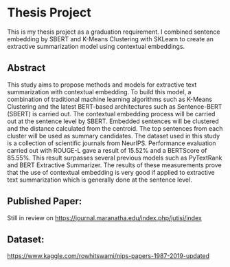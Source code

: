 # Thesis Project
This is my thesis project as a graduation requirement. I combined sentence embedding by SBERT and K-Means Clustering with SKLearn to create an extractive summarization model using contextual embeddings.

## Abstract
This study aims to propose methods and models for extractive text summarization with contextual embedding. To build this model, a combination of traditional machine learning algorithms such as K-Means Clustering and the latest BERT-based architectures such as Sentence-BERT (SBERT) is carried out. The contextual embedding process will be carried out at the sentence level by SBERT. Embedded sentences will be clustered and the distance calculated from the centroid. The top sentences from each cluster will be used as summary candidates. The dataset used in this study is a collection of scientific journals from NeurIPS. Performance evaluation carried out with ROUGE-L gave a result of 15.52% and a BERTScore of 85.55%. This result surpasses several previous models such as PyTextRank and BERT Extractive Summarizer. The results of these measurements prove that the use of contextual embedding is very good if applied to extractive text summarization which is generally done at the sentence level.

## Published Paper:
Still in review on https://journal.maranatha.edu/index.php/jutisi/index

## Dataset:
https://www.kaggle.com/rowhitswami/nips-papers-1987-2019-updated
